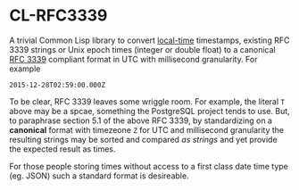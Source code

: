 CL-RFC3339
==========

A trivial Common Lisp library to convert
[local-time](https://github.com/dlowe-net/local-time) timestamps,
existing RFC 3339 strings or Unix epoch times (integer or double
float) to a canonical [RFC 3339](https://www.ietf.org/rfc/rfc3339.txt)
compliant format in UTC with millisecond granularity.  For example

```
2015-12-28T02:59:00.000Z
```

To be clear, RFC 3339 leaves some wriggle room.  For example, the
literal `T` above may be a spcae, something the PostgreSQL project
tends to use.  But, to paraphrase section 5.1 of the above RFC 3339,
by standardizing on a **canonical** format with timezeone `Z` for UTC
and millisecond granularity the resulting strings may be sorted and
compared *as strings* and yet provide the expected result as times.

For those people storing times without access to a first class date
time type (eg. JSON) such a standard format is desireable.
